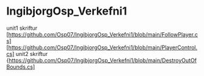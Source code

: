 # IngibjorgOsp_Verkefni1
unit1 skriftur
[https://github.com/Osp07/IngibjorgOsp_Verkefni1/blob/main/FollowPlayer.cs]
[https://github.com/Osp07/IngibjorgOsp_Verkefni1/blob/main/PlayerControl.cs]
unit2 skriftur
{https://github.com/Osp07/IngibjorgOsp_Verkefni1/blob/main/DestroyOutOfBounds.cs]
